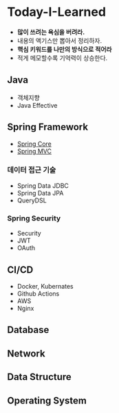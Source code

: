 # Today-I-Learned

- **많이 쓰려는 욕심을 버려라.**
- 내용의 액기스만 뽑아서 정리하자.
- **핵심 키워드를 나만의 방식으로 적어라**
- 적게 메모할수록 기억력이 상승한다.

## Java

- 객체지향
- Java Effective

## Spring Framework

 - [Spring Core](https://github.com/Grooomit/Today-I-Learned/blob/38a6afe86eee16c8f9c6f463c6c0f2927ae8ebfc/Spring%20Core.md)
 - [Spring MVC](https://github.com/Grooomit/Today-I-Learned/blob/main/Spring%20MVC.md)

### 데이터 접근 기술

- Spring Data JDBC
- Spring Data JPA
- QueryDSL

### Spring Security

- Security
- JWT
- OAuth

## CI/CD

- Docker, Kubernates
- Github Actions
- AWS
- Nginx

## Database

## Network

## Data Structure

## Operating System